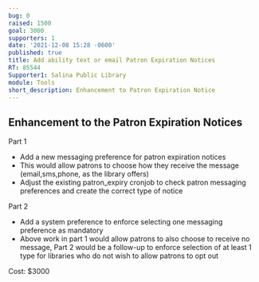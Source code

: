 ```yaml
---
bug: 0
raised: 1500
goal: 3000
supporters: 1
date: '2021-12-08 15:28 -0600'
published: true
title: Add ability text or email Patron Expiration Notices
RT: 85544
Supporter1: Salina Public Library
module: Tools
short_description: Enhancement to Patron Expiration Notice
---
```

## Enhancement to the Patron Expiration Notices

Part 1
 - Add a new messaging preference for patron expiration notices
 - This would allow patrons to choose how they receive the message (email,sms,phone, as the library offers)
 - Adjust the existing patron_expiry cronjob to check patron messaging preferences and create the correct type of notice
 
Part 2
 - Add a system preference to enforce selecting one messaging preference as mandatory
 - Above work in part 1 would allow patrons to also choose to receive no message, Part 2 would be a follow-up to enforce selection of at least 1 type for libraries who do not wish to allow patrons to opt out


Cost: $3000